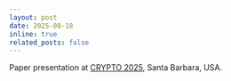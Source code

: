 ```yaml
---
layout: post
date: 2025-08-18
inline: true
related_posts: false
---
```


Paper presentation at <a href="https://crypto.iacr.org/2025/">CRYPTO 2025</a>, Santa Barbara, USA. 
